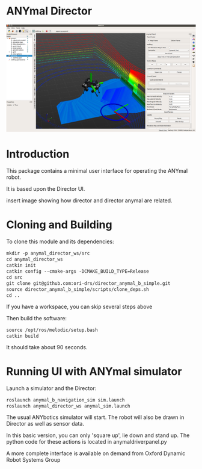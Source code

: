 # ANYmal Director

![director](director_pic.png)

# Introduction

This package contains a minimal user interface for operating the ANYmal robot.

It is based upon the Director UI.

insert image showing how director and director anymal are related.

# Cloning and Building

To clone this module and its dependencies:

	mkdir -p anymal_director_ws/src
	cd anymal_director_ws
	catkin init
	catkin config --cmake-args -DCMAKE_BUILD_TYPE=Release
	cd src
	git clone git@github.com:ori-drs/director_anymal_b_simple.git
	source director_anymal_b_simple/scripts/clone_deps.sh
	cd ..

If you have a workspace, you can skip several steps above

Then build the software:

    source /opt/ros/melodic/setup.bash
	catkin build

It should take about 90 seconds.

# Running UI with ANYmal simulator

Launch a simulator and the Director:

    roslaunch anymal_b_navigation_sim sim.launch
    roslaunch anymal_director_ws anymal_sim.launch

The usual ANYbotics simulator will start. The robot will also be drawn in Director
as well as sensor data.

In this basic version, you can only 'square up', lie down and stand up.
The python code for these actions is located in anymaldriverpanel.py

A more complete interface is available on demand from Oxford Dynamic Robot Systems Group